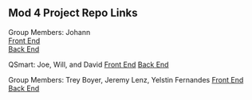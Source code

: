 ## Mod 4 Project Repo Links

Group Members: Johann  
[Front End](https://github.com/johannkerr/catsrightmeowtv)  
[Back End](https://github.com/johannkerr/catsrightmeowapi)  

QSmart: Joe, Will, and David
[Front End](https://github.com/davidtom/qsmart-react)
[Back End](https://github.com/davidtom/qsmart-api)

Group Members: Trey Boyer, Jeremy Lenz, Yelstin Fernandes
[Front End](https://github.com/yfern328/booze-chooze)
[Back End](https://github.com/jeremylenz/booze-chooze-api)
